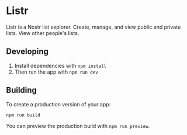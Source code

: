 # Listr

Listr is a Nostr list explorer. Create, manage, and view public and private lists. View other people's lists.

## Developing

1. Install dependencies with `npm install`
1. Then run the app with `npm run dev`

## Building

To create a production version of your app:

```bash
npm run build
```

You can preview the production build with `npm run preview`.
